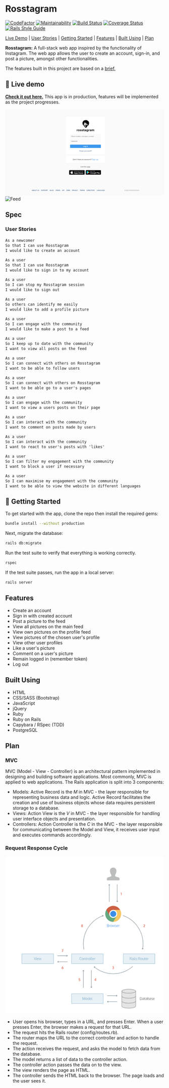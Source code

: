 # Rosstagram

[![CodeFactor](https://www.codefactor.io/repository/github/jasonrowsell/instagram-challenge/badge)](https://www.codefactor.io/repository/github/jasonrowsell/instagram-challenge) [![Maintainability](https://api.codeclimate.com/v1/badges/a156462f2fa7d2a3fff7/maintainability)](https://codeclimate.com/github/jasonrowsell/instagram-challenge/maintainability) [![Build Status](https://travis-ci.com/jasonrowsell/instagram-challenge.svg?branch=master)](https://travis-ci.com/jasonrowsell/instagram-challenge) [![Coverage Status](https://coveralls.io/repos/github/jasonrowsell/instagram-challenge/badge.svg?branch=master)](https://coveralls.io/github/jasonrowsell/instagram-challenge?branch=master) [![Rails Style Guide](https://img.shields.io/badge/code_style-rubocop-brightgreen.svg)](https://github.com/rubocop/rubocop-rails)

[Live Demo](#live-demo) | [User Stories](#user-stories) | [Getting Started](#getting-started) | [Features](#features) | [Built Using](#built-using) | [Plan](#plan)

**Rosstagram:** A full-stack web app inspired by the functionality of Instagram. The web app allows the user to create an account, sign-in, and post a picture, amongst other functionalities.

The features built in this project are based on a [brief.](brief.md)

## 👀 Live demo

**[Check it out here.](https://evening-eyrie-51491.herokuapp.com/)** This app is in production, features will be implemented as the project progresses.

![Home](./public/images/home.png)
![Feed](./public/images/feed.gif)

## Spec

### User Stories

```
As a newcomer
So that I can use Rosstagram
I would like to create an account
```

```
As a user
So that I can use Rosstagram
I would like to sign in to my account
```

```
As a user
So I can stop my Rosstagram session
I would like to sign out
```

```
As a user
So others can identify me easily
I would like to add a profile picture
```

```
As a user
So I can engage with the community
I would like to make a post to a feed
```

```
As a user
So I keep up to date with the community
I want to view all posts on the feed
```

```
As a user
So I can connect with others on Rosstagram
I want to be able to follow users
```

```
As a user
So I can connect with others on Rosstagram
I want to be able go to a user's pages
```

```
As a user
So I can engage with the community
I want to view a users posts on their page
```

```
As a user
So I can interact with the community
I want to comment on posts made by users
```

```
As a user
So I can interact with the community
I want to react to user's posts with 'likes'
```

```
As a user
So I can filter my engagement with the community
I want to block a user if necessary
```

```
As a user
So I can maximise my engagement with the community
I want to be able to view the website in different languages
```

## 🏁 Getting Started

To get started with the app, clone the repo then install the required gems:

```sh
bundle install --without production
```

Next, migrate the database:

```sh
rails db:migrate
```

Run the test suite to verify that everything is working correctly.

```sh
rspec
```

If the test suite passes, run the app in a local server:

```sh
rails server
```

## Features

- Create an account
- Sign in with created account
- Post a picture to the feed
- View all pictures on the main feed
- View own pictures on the profile feed
- View pictures of the chosen user's profile
- View other user profiles
- Like a user's picture
- Comment on a user's picture
- Remain logged in (remember token)
- Log out

## Built Using

- HTML
- CSS/SASS (Bootstrap)
- JavaScript
- jQuery
- Ruby
- Ruby on Rails
- Capybara / RSpec (TDD)
- PostgreSQL

## Plan

### MVC

MVC (Model - View - Controller) is an architectural pattern implemented in designing and building software applications. Most commonly, MVC is applied to web applications. The Rails application is split into 3 components:

- Models: Active Record is the _M_ in MVC - the layer responsible for representing business data and logic. Active Record facilitates the creation and use of business objects whose data requires persistent storage to a database.
- Views: Action View is the _V_ in MVC - the layer responsible for handling user interface objects and presentation.
- Controllers: Action Controller is the _C_ in the MVC - the layer responsible for communicating between the Model and View, it receives user input and executes commands accordingly.

### Request Response Cycle

![Request Response Cycle](public/images/rrcycle.png)

- User opens his browser, types in a URL, and presses Enter. When a user presses Enter, the browser makes a request for that URL.
- The request hits the Rails router (config/routes.rb).
- The router maps the URL to the correct controller and action to handle the request.
- The action receives the request, and asks the model to fetch data from the database.
- The model returns a list of data to the controller action.
- The controller action passes the data on to the view.
- The view renders the page as HTML.
- The controller sends the HTML back to the browser. The page loads and the user sees it.
